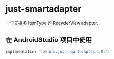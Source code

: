 # just-smartadapter
 一个支持多 ItemType 的 RecyclerView adapter.
 
## 在 AndroidStudio 项目中使用
```gradle
implementation 'com.bfu:just-smartadapter:1.0.4'
```

